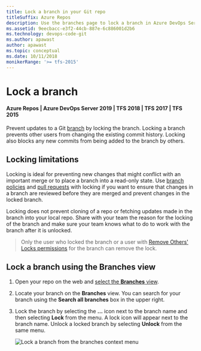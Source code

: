 ```yaml
---
title: Lock a branch in your Git repo
titleSuffix: Azure Repos
description: Use the branches page to lock a branch in Azure DevOps Services or TFS, preventing pushes to the branch.
ms.assetid: 9eecbacc-e3f2-44cb-887e-6c886001d2b6
ms.technology: devops-code-git 
ms.author: apawast
author: apawast
ms.topic: conceptual
ms.date: 10/11/2018
monikerRange: '>= tfs-2015'
---
```


# Lock a branch

#### Azure Repos | Azure DevOps Server 2019 | TFS 2018 | TFS 2017 | TFS 2015

Prevent updates to a Git [branch](branches.md) by locking the branch.
Locking a branch prevents other users from changing the existing commit history.
Locking also blocks any new commits from being added to the branch by others.

## Locking limitations

Locking is ideal for preventing new changes that might conflict with an important merge or to place a branch into a read-only state.
Use [branch policies](branch-policies.md) and [pull requests](pull-requests.md) with locking if you want to ensure that changes in a branch are reviewed before they are merged and prevent changes in the locked branch.

Locking does not prevent cloning of a repo or fetching updates made in the branch into your local repo.
Share with your team the reason for the locking of the branch and make sure your team knows what to do to work with the branch after it is unlocked.

> Only the user who locked the branch or a user with [Remove Others' Locks permissions](../../organizations/security/set-git-tfvc-repository-permissions.md#git-repository) for the branch can remove the lock.

## Lock a branch using the Branches view

1.  Open your repo on the web and [select the **Branches** view](manage-your-branches.md).

2.  Locate your branch on the **Branches** view. You can search for your branch using the **Search all branches** box in the upper right.

3.  Lock the branch by selecting the **...** icon next to the branch name and then selecting **Lock** from the menu. A lock icon will appear next to the branch name.
    Unlock a locked branch by selecting **Unlock** from the same menu.

    ![Lock a branch from the branches context menu](media/branches/branches_context_menu_lock.png)
